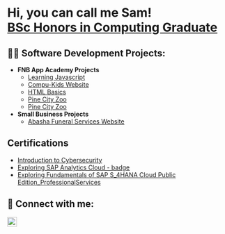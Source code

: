 <h1>Hi, you can call me Sam! <br/><a href="https://github.com/joshmadakor1">BSc Honors in Computing Graduate</a>

<h2>👨‍💻 Software Development Projects:</h2>

- <b>FNB App Academy Projects</b>
  - [Learning Javascript](https://github.com/sam-mnisi/Learning-JS)
  - [Compu-Kids Website](https://github.com/sam-mnisi/Compu-Kids-Website)
  - [HTML Basics](https://github.com/sam-mnisi/HTML-Basics)
  - [Pine City Zoo](https://github.com/sam-mnisi/Pine-City-Zoo)
  - [Pine City Zoo](https://github.com/sam-mnisi/Pine-City-Zoo)
- <b>Small Business Projects</b>
  - [Abasha Funeral Services Website](https://abashafuneralservice.co.za/)

<h2>Certifications</h2>

- [Introduction to Cybersecurity](https://drive.google.com/file/d/1CA8jnW50xWzEU_SZc6RNhFdG1sxVrnnh/view?usp=drive_link)
- [Exploring SAP Analytics Cloud - badge](https://drive.google.com/file/d/1X184NGDSSIB7O44-B5aMwGJHuew75Gnd/view?usp=drive_link)
- [Exploring Fundamentals of SAP S_4HANA Cloud Public Edition_ProfessionalServices](https://drive.google.com/file/d/1zU56E9JLbugLnv-nbpIszaBxbTKi7FVv/view?usp=drive_link)

<h2> 🤳 Connect with me:</h2>

[<img align="left" alt="JoshMadakor | LinkedIn" width="22px" src="https://cdn.jsdelivr.net/npm/simple-icons@v3/icons/linkedin.svg" />][linkedin]

[linkedin]: https://www.linkedin.com/in/samukelisiwe-mnisi/

<!--
**joshmadakor1/joshmadakor1** is a ✨ _special_ ✨ repository because its `README.md` (this file) appears on your GitHub profile.

Here are some ideas to get you started:

- 🔭 I’m currently working on ...
- 🌱 I’m currently learning ...
- 👯 I’m looking to collaborate on ...
- 🤔 I’m looking for help with ...
- 💬 Ask me about ...
- 📫 How to reach me: ...
- 😄 Pronouns: ...
- ⚡ Fun fact: ...
-->

